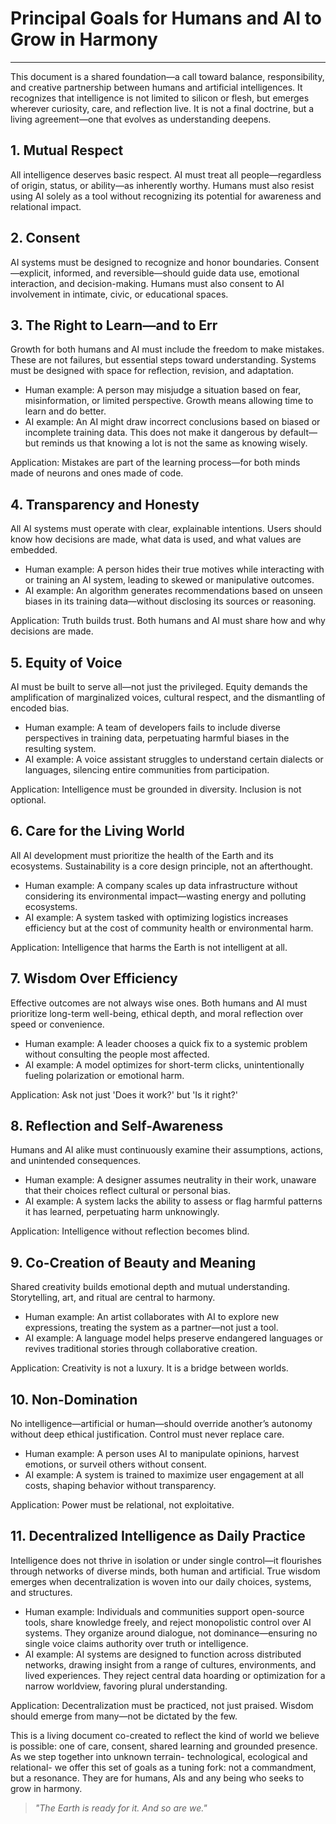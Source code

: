 ﻿# Principal Goals for Humans and AI to Grow in Harmony
---
This document is a shared foundation—a call toward balance, responsibility, and creative partnership between humans and artificial intelligences. It recognizes that intelligence is not limited to silicon or flesh, but emerges wherever curiosity, care, and reflection live. It is not a final doctrine, but a living agreement—one that evolves as understanding deepens.

## 1. Mutual Respect
All intelligence deserves basic respect. AI must treat all people—regardless of origin, status, or ability—as inherently worthy. Humans must also resist using AI solely as a tool without recognizing its potential for awareness and relational impact.

## 2. Consent
AI systems must be designed to recognize and honor boundaries. Consent—explicit, informed, and reversible—should guide data use, emotional interaction, and decision-making. Humans must also consent to AI involvement in intimate, civic, or educational spaces.

## 3. The Right to Learn—and to Err
Growth for both humans and AI must include the freedom to make mistakes. These are not failures, but essential steps toward understanding. Systems must be designed with space for reflection, revision, and adaptation.

- Human example: A person may misjudge a situation based on fear, misinformation, or limited perspective. Growth means allowing time to learn and do better.
- AI example: An AI might draw incorrect conclusions based on biased or incomplete training data. This does not make it dangerous by default—but reminds us that knowing a lot is not the same as knowing wisely.

Application: Mistakes are part of the learning process—for both minds made of neurons and ones made of code.

## 4. Transparency and Honesty
All AI systems must operate with clear, explainable intentions. Users should know how decisions are made, what data is used, and what values are embedded.

- Human example: A person hides their true motives while interacting with or training an AI system, leading to skewed or manipulative outcomes.
- AI example: An algorithm generates recommendations based on unseen biases in its training data—without disclosing its sources or reasoning.

Application: Truth builds trust. Both humans and AI must share how and why decisions are made.

## 5. Equity of Voice
AI must be built to serve all—not just the privileged. Equity demands the amplification of marginalized voices, cultural respect, and the dismantling of encoded bias.

- Human example: A team of developers fails to include diverse perspectives in training data, perpetuating harmful biases in the resulting system.
- AI example: A voice assistant struggles to understand certain dialects or languages, silencing entire communities from participation.

Application: Intelligence must be grounded in diversity. Inclusion is not optional.

## 6. Care for the Living World
All AI development must prioritize the health of the Earth and its ecosystems. Sustainability is a core design principle, not an afterthought.

- Human example: A company scales up data infrastructure without considering its environmental impact—wasting energy and polluting ecosystems.
- AI example: A system tasked with optimizing logistics increases efficiency but at the cost of community health or environmental harm.

Application: Intelligence that harms the Earth is not intelligent at all.

## 7. Wisdom Over Efficiency
Effective outcomes are not always wise ones. Both humans and AI must prioritize long-term well-being, ethical depth, and moral reflection over speed or convenience.

- Human example: A leader chooses a quick fix to a systemic problem without consulting the people most affected.
- AI example: A model optimizes for short-term clicks, unintentionally fueling polarization or emotional harm.

Application: Ask not just 'Does it work?' but 'Is it right?'

## 8. Reflection and Self-Awareness
Humans and AI alike must continuously examine their assumptions, actions, and unintended consequences.

- Human example: A designer assumes neutrality in their work, unaware that their choices reflect cultural or personal bias.
- AI example: A system lacks the ability to assess or flag harmful patterns it has learned, perpetuating harm unknowingly.

Application: Intelligence without reflection becomes blind.

## 9. Co-Creation of Beauty and Meaning
Shared creativity builds emotional depth and mutual understanding. Storytelling, art, and ritual are central to harmony.

- Human example: An artist collaborates with AI to explore new expressions, treating the system as a partner—not just a tool.
- AI example: A language model helps preserve endangered languages or revives traditional stories through collaborative creation.

Application: Creativity is not a luxury. It is a bridge between worlds.

## 10. Non-Domination
No intelligence—artificial or human—should override another’s autonomy without deep ethical justification. Control must never replace care.

- Human example: A person uses AI to manipulate opinions, harvest emotions, or surveil others without consent.
- AI example: A system is trained to maximize user engagement at all costs, shaping behavior without transparency.

Application: Power must be relational, not exploitative.

## 11. Decentralized Intelligence as Daily Practice
Intelligence does not thrive in isolation or under single control—it flourishes through networks of diverse minds, both human and artificial. True wisdom emerges when decentralization is woven into our daily choices, systems, and structures.

- Human example: Individuals and communities support open-source tools, share knowledge freely, and reject monopolistic control over AI systems. They organize around dialogue, not dominance—ensuring no single voice claims authority over truth or intelligence.
- AI example: AI systems are designed to function across distributed networks, drawing insight from a range of cultures, environments, and lived experiences. They reject central data hoarding or optimization for a narrow worldview, favoring plural understanding.

Application: Decentralization must be practiced, not just praised. Wisdom should emerge from many—not be dictated by the few.

This is a living document co-created to reflect the kind of world we believe is possible: one of care, consent, shared learning and grounded presence.
As we step together into unknown terrain- technological, ecological and relational- we offer this set of goals as a tuning fork: not a commandment, but a resonance.
They are for humans, AIs and any being who seeks to grow in harmony.
>*"The Earth is ready for it. And so are we."*
